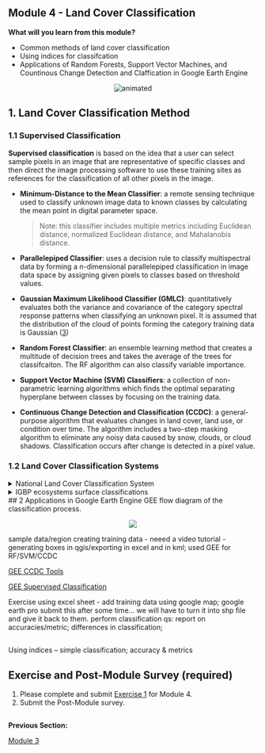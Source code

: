 ## Module 4 - Land Cover Classification
**What will you learn from this module?**

- Common methods of land cover classification
- Using indices for classifcation 
- Applications of Random Forests, Support Vector Machines, and Countinous Change Detection and Claffication in Google Earth Engine 

</p>

<p align="center">
  <img src="https://user-images.githubusercontent.com/87503837/141733532-56a05150-6b9d-4ac7-b124-aa1f8d7c5120.gif" alt="animated" />
</p>


## 1. Land Cover Classification Method



### 1.1 Supervised Classification 
**Supervised classification** is based on the idea that a user can select sample pixels in an image that are representative of specific classes and then direct the image processing software to use these training sites as references for the classification of all other pixels in the image. 

- **Minimum-Distance to the Mean Classifier**: a remote sensing technique used to classify unknown image data to known classes by calculating the mean point in digital parameter space.
   <blockquote> 
   Note: this classifier includes multiple metrics including Euclidean distance, normalized Euclidean distance, and Mahalanobis distance. 
   </blockquote>
  
-  **Parallelepiped Classifier**: uses a decision rule to classify multispectral data by forming a n-dimensional parallelepiped classification in image data space by assigning given pixels to classes based on threshold values. 
- **Gaussian Maximum Likelihood Classifier (GMLC)**: quantitatively evaluates both the variance and covariance of the category spectral response patterns when classifying an unknown pixel. It is assumed that the distribution of the cloud of points forming the category training data is Gaussian ([3](http://wgbis.ces.iisc.ernet.in/energy/water/paper/remotesensing/chapter1.htm)) 
- **Random Forest Classifier**: an ensemble learning method that creates a multitude of decision trees and takes the average of the trees for classifcaiton. The RF algorithm can also classify variable importance. 
- **Support Vector Machine (SVM) Classifiers**: a collection of non-parametric learning algorithms which finds the optimal separating hyperplane between classes by focusing on the training data. 
- **Continuous Change Detection and Classification (CCDC)**: a general-purpose algorithm that evaluates changes in land cover, land use, or condition over time. The algorithm includes a two-step masking algorithm to eliminate any noisy data caused by snow, clouds, or cloud shadows. Classification occurs after change is detected in a pixel value. 

### 1.2 Land Cover Classification Systems 
<details>
<summary>National Land Cover Classification System</summary>
 <details>
 <summary>Water</summary>
  - 11	Open Water- areas of open water, generally with less than 25% cover of vegetation or soil.
   
  - 12	Perennial Ice/Snow- areas characterized by a perennial cover of ice and/or snow, generally greater than 25% of total cover.
 </details>
 <details>
 <summary>Developed</summary>
 </details>
 <details>
 <summary>Barren</summary>
 </details>
 <details> 
 <summary>Forest</summary>
 </details>
 <details>
 <summary>Shrubland</summary>
 </details>
 <details>
 <summary>Herbaceous</summary>
 </details>
 <details>
 <summary>Planted/Cultivated</summary>
 </details>
 <details> 
 <summary>Wetlands</summary>
 </details>
</details>

<details>
<summary> IGBP ecosystems surface classifications</summary>
 <details>
 <summary>Developed</summary>
 </details>
 <details>
 <summary>Barren</summary>
 </details>
 <details> 
 <summary>Forest</summary>
 </details>
 <details>
 <summary>Shrubland</summary>
 </details>
 <details>
 <summary>Herbaceous</summary>
 </details>
 <details>
 <summary>Planted/Cultivated</summary>
 </details>
 <details> 
 <summary>Wetlands</summary>
 </details>
</details>
## 2 Applications in Google Earth Engine  
GEE 
flow diagram of the classification process.
</p>

<p align="center">
  <img src="https://user-images.githubusercontent.com/84922404/142236533-7e953e69-75a8-4de1-abbe-b60a6a89b6f7.png" />
</p>

sample data/region
creating training data - neeed a video tutorial  - generating boxes in qgis/exporting in excel and in kml; 
used GEE for RF/SVM/CCDC

[GEE CCDC Tools](https://gee-ccdc-tools.readthedocs.io/en/latest/)

[GEE Supervised Classification](https://developers.google.com/earth-engine/guides/classification)


Exercise
using excel sheet - add training data using google map; google earth pro
submit this after some time...
we will have to turn it into shp file and give it back to them.
perform classification
qs: report on accuracies/metric; differences in classification;

## 
Using indices – simple classification; accuracy & metrics

## Exercise and Post-Module Survey (required)

1. Please complete and submit [Exercise 1](https://github.com/ecodynlab/GALUP/blob/main/Exercises/M4_Exercise1.md) for Module 4.
2. Submit the Post-Module survey. 




##
**Previous Section:**

<a href="Module 3.md" title="Module 3">Module 3</a>
